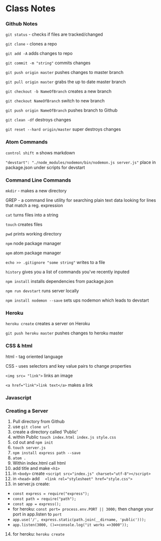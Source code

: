# Class Notes
### Github Notes
`git status` - checks if files are tracked/changed

`git clone` - clones a repo

`git add -A` adds changes to repo

`git commit -m "string"` commits changes

`git push origin master` pushes changes to master branch

`git pull origin master` grabs the up to date master branch

`git checkout -b NameOfBranch` creates a new branch

`git checkout NameOfBranch` switch to new branch

`git push origin NameOfBranch` pushes branch to Github

`git clean -df` destroys changes

`git reset --hard origin/master` super destroys changes



### Atom Commands
`control shift m` shows markdown

`"devstart": "./node_modules/nodemon/bin/nodemon.js server.js"` place in package.json under scripts for devstart

### Command Line Commands
`mkdir` - makes a new directory

GREP - a command line utility for searching plain text data looking for lines that match a reg. expression

`cat` turns files into a string

`touch` creates files

`pwd` prints working directory

`npm` node package manager

`apm` atom package manager

`echo >> .gitignore "some string"` writes to a file

`history` gives you a list of commands you've recently inputed

`npm install` installs dependencies from package.json

`npm run devstart` runs server locally

`npm install nodemon --save` sets ups nodemon which leads to devstart
### Heroku
`heroku create` creates a server on Heroku

`git push heroku master` pushes changes to heroku master

### CSS & html
html - tag oriented language

CSS - uses selectors and key value pairs to change properties

`<img src= "link">` links an image

`<a href="link">link text</a>` makes a link

### Javascript


### Creating a Server
1. Pull directory from Github
2. use `git clone url`
3. create a directory called 'Public'
4. within Public `touch index.html index.js style.css`
5. cd out and `npm init`
5. `touch server.js`
6. `npm install express path --save`
7. `atom . `
8. Within index.html call html
9. add title and make `<h1>`
10. in `<body>` create `<script src="index.js" charset="utf-8"></script>`
11. in `<head>` add `  <link rel="stylesheet" href="style.css">`
12. in server.js create:
  - `const express = require("express");`
  - `const path = require("path");`
  - `const app = express();`
  - for heroku: `const port= process.env.PORT || 3000;` then change your port in app.listen to `port`
  - `app.use('/', express.static(path.join(__dirname, 'public')));`
  - `app.listen(3000, ()=>console.log("it works =>3000"));`
14. for heroku: `heroku create`
